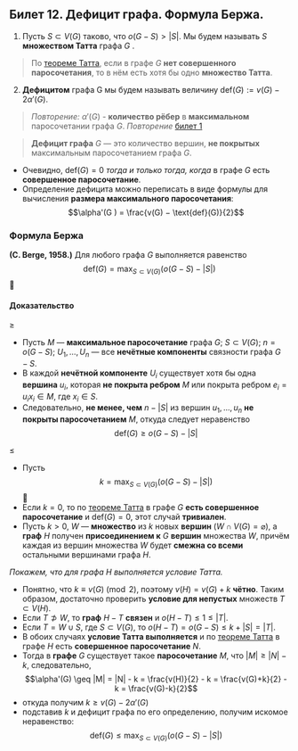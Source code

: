 ## Билет 12. Дефицит графа. Формула Бержа.
1) Пусть $S \subset V(G)$ таково, что $o(G − S) > |S|$. Мы будем называть $S$ **множеством Татта** графа $G$ .

> По [теореме Татта](#теорема-татта), если в графе $G$ **нет совершенного паросочетания**, то в нём есть хотя бы одно **множество Татта**.

2) **Дефицитом** графа G мы будем называть величину $\text{def}(G) := v(G) - 2\alpha'(G)$.
> *Повторение:* $\alpha'(G)$ - **количество рёбер** в **максимальном** паросочетании графа $G$.
> *Повторение* [билет 1](#билет-1.-независимые-множества-паросочетания-и-покрытия-в-графе.-теорема-галлаи.)

> **Дефицит графа** $G$ — это количество вершин, **не покрытых** максимальным паросочетанием графа $G$.
- Очевидно, $\text{def}(G ) = 0$ *тогда и только тогда, когда* в графе $G$ есть **совершенное паросочетание**.
- Определение дефицита можно переписать в виде формулы для вычисления **размера максимального паросочетания**:
$$\alpha'(G ) = \frac{v(G) − \text{def}(G)}{2}$$

### Формула Бержа
**(C. Berge, 1958.)** Для любого графа $G$ выполняется равенство
$$\text{def}(G) = \max_{S \subset V(G)} \left( o(G - S) - |S| \right)$$
#### Доказательство
$\geq$
- Пусть $M$ — **максимальное паросочетание** графа $G$; 
$S \subset V(G)$; $n = o(G − S)$; 
$U_1, \dots , U_n$ — все **нечётные компоненты** связности графа $G − S$.
- В каждой **нечётной компоненте** $U_i$ существует хотя бы одна **вершина** $u_i$, которая **не покрыта ребром** $M$ или покрыта ребром $e_i = u_ix_i \in M$, где $x_i \in S$.
- Следовательно, **не менее, чем** $n − |S|$ из вершин $u_1, \dots, u_n$ **не покрыты паросочетанием** $M$, откуда следует неравенство 
$$\text{def}(G) \geq o(G - S) - |S|$$

$\leq$
- Пусть $$k = \max_{S \subset V(G)} \left( o(G - S) - |S| \right)$$
- Если $k = 0$, то по [теореме Татта](#теорема-татта) в графе $G$ **есть совершенное паросочетание** и $\text{def}(G) = 0$, этот случай **тривиален**.
- Пусть $k > 0$, $W$ — **множество** из $k$ новых **вершин** $(W \cap V (G) = \varnothing)$, 
а **граф** $H$ получен **присоединением к** $G$ **вершин** множества $W$, причём каждая из вершин множества $W$ будет **смежна со всеми** остальными вершинами графа $H$.

*Покажем, что для графа* $H$ *выполняется условие Татта.*
- Понятно, что $k \equiv v(G) \pmod{2}$, поэтому $v(H) = v(G) + k$ **чётно**. Таким образом, достаточно проверить **условие для непустых** множеств $T \subset V(H)$.
- Если $T \not\supset W$, то **граф** $H − T$ **связен** и $o(H − T) \leq 1 \leq |T|$.
- Если $T = W \cup S$, где $S \subset V(G)$, то 
$o(H − T) = o(G − S) \leq k + |S| = |T|$.
- В обоих случаях **условие Татта выполняется** и по [теореме Татта](#теорема-татта) в графе $H$ есть **совершенное паросочетание** $N$.
- Тогда в **графе** $G$ существует такое **паросочетание** $M$, что $|M| \geq |N| − k$, следовательно, $$\alpha'(G) \geq |M| = |N| - k = \frac{v(H)}{2} - k = \frac{v(G)+k}{2} - k = \frac{v(G)-k}{2}$$ 
- откуда получим $k \geq v(G) - 2\alpha'(G)$
- подставив $k$ и дефицит графа по его определению, получим искомое неравенство:
 $$\text{def}(G) \leq \max_{S \subset V(G)} \left( o(G - S) - |S| \right)$$